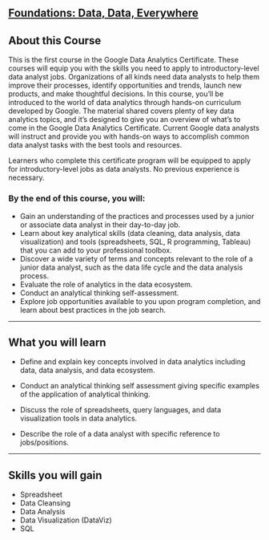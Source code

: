 ## [Foundations: Data, Data, Everywhere](https://www.coursera.org/learn/foundations-data?specialization=google-data-analytics)

## **About this Course**

This is the first course in the Google Data Analytics Certificate. These courses will equip you with the skills you need to apply to introductory-level data analyst jobs. Organizations of all kinds need data analysts to help them improve their processes, identify opportunities and trends, launch new products, and make thoughtful decisions. In this course, you’ll be introduced to the world of data analytics through hands-on curriculum developed by Google. The material shared covers plenty of key data analytics topics, and it’s designed to give you an overview of what’s to come in the Google Data Analytics Certificate. Current Google data analysts will instruct and provide you with hands-on ways to accomplish common data analyst tasks with the best tools and resources.

Learners who complete this certificate program will be equipped to apply for introductory-level jobs as data analysts. No previous experience is necessary.

### **By the end of this course, you will:**

- Gain an understanding of the practices and processes used by a junior or associate data analyst in their day-to-day job. 
- Learn about key analytical skills (data cleaning, data analysis, data visualization) and tools (spreadsheets, SQL, R programming, Tableau) that you can add to your professional toolbox. 
- Discover a wide variety of terms and concepts relevant to the role of a junior data analyst, such as the data life cycle and the data analysis process. 
- Evaluate the role of analytics in the data ecosystem. 
- Conduct an analytical thinking self-assessment. 
- Explore job opportunities available to you upon program completion, and learn about best practices in the job search.

<hr>

## **What you will learn**

- Define and explain key concepts involved in data analytics including data, data analysis, and data ecosystem.

- Conduct an analytical thinking self assessment giving specific examples of the application of analytical thinking.

- Discuss the role of spreadsheets, query languages, and data visualization tools in data analytics.

- Describe the role of a data analyst with specific reference to jobs/positions.

<hr>

## **Skills you will gain**

- Spreadsheet
- Data Cleansing
- Data Analysis
- Data Visualization (DataViz)
- SQL
